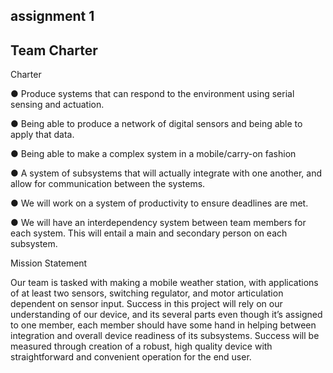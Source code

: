 ## assignment 1

## Team Charter

Charter

● Produce systems that can respond to the environment using serial sensing and
actuation.

● Being able to produce a network of digital sensors and being able to apply that
data.

● Being able to make a complex system in a mobile/carry-on fashion

● A system of subsystems that will actually integrate with one another, and allow
for communication between the systems.

● We will work on a system of productivity to ensure deadlines are met.

● We will have an interdependency system between team members for each
system. This will entail a main and secondary person on each subsystem.

Mission Statement

Our team is tasked with making a mobile weather station, with applications of at least two
sensors, switching regulator, and motor articulation dependent on sensor input. Success in this
project will rely on our understanding of our device, and its several parts even though it’s
assigned to one member, each member should have some hand in helping between integration
and overall device readiness of its subsystems. Success will be measured through creation of a
robust, high quality device with straightforward and convenient operation for the end user.
